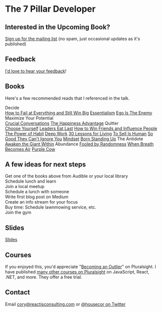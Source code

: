 # The 7 Pillar Developer

## Interested in the Upcoming Book?

[Sign up for the mailing list](https://docs.google.com/forms/d/e/1FAIpQLScq4ipx1Qgi45GIbwL02UauwxDo2rsuCnyAoXc3O8_yT8EYHA/viewform?usp=sf_link) (no spam, just occasional updates as it's published)

## Feedback

[I'd love to hear your feedback](https://docs.google.com/forms/d/e/1FAIpQLScq4ipx1Qgi45GIbwL02UauwxDo2rsuCnyAoXc3O8_yT8EYHA/viewform?usp=sf_link)!

## Books

Here's a few recommended reads that I referenced in the talk.

Decide   
[How to Fail at Everything and Still Win Big](https://www.goodreads.com/book/show/17859574-how-to-fail-at-almost-everything-and-still-win-big)
[Essentialism](https://www.goodreads.com/book/show/18077875-essentialism)
[Ego Is The Enemy](https://www.goodreads.com/book/show/27036528-ego-is-the-enemy)
Maximize Your Potential  
[Crucial Conversations](https://www.goodreads.com/book/show/15014.Crucial_Conversations)
[The Happiness Advantage](https://www.goodreads.com/book/show/9484114-the-happiness-advantage)
Quitter  
[Choose Yourself](https://www.goodreads.com/book/show/17977529-choose-yourself)
[Leaders Eat Last](https://www.goodreads.com/book/show/16144853-leaders-eat-last)
[How to Win Friends and Influence People](https://www.goodreads.com/book/show/4865.How_to_Win_Friends_and_Influence_People)
[The Power of Habit](https://www.goodreads.com/book/show/12609433-the-power-of-habit)
[Deep Work](https://www.goodreads.com/book/show/25744928-deep-work)
[30 Lessons for Living](https://www.goodreads.com/book/show/11376196-30-lessons-for-living)
[To Sell Is Human](https://www.goodreads.com/book/show/13593553-to-sell-is-human)
[So Good They Can't Ignore You](https://www.goodreads.com/book/show/13525945-so-good-they-can-t-ignore-you)
[Mindset](https://www.goodreads.com/book/show/40745.Mindset)
[Born Standing Up](https://www.goodreads.com/book/show/773858.Born_Standing_Up)
The Antidote
[Awaken the Giant Within](https://www.goodreads.com/book/show/22267078-re-awaken-the-giant-within)
Abundance
[Fooled by Randomness](https://www.goodreads.com/book/show/38315.Fooled_by_Randomness)
[When Breath Becomes Air](https://www.goodreads.com/book/show/25899336-when-breath-becomes-air)
[Purple Cow](https://www.goodreads.com/book/show/641604.Purple_Cow)

## A few ideas for next steps

Get one of the books above from Audible or your local library  
Schedule lunch and learn  
Join a local meetup  
Schedule a lunch with someone  
Write first blog post on Medium  
Create an info stream for your focus  
Buy time: Schedule lawnmowing service, etc.  
Join the gym  

## Slides

[Slides](https://www.dropbox.com/s/g9iffkcv8rkj95q/The%207%20Pillar%20Developer.pptx?dl=0)

## Courses

If you enjoyed this, you'd appreciate "[Becoming an Outlier](https://app.pluralsight.com/library/courses/career-reboot-for-developer-mind)" on Pluralsight. I have published [many other courses on Pluralsight](https://app.pluralsight.com/profile/author/cory-house) on JavaScript, React, .NET, and more. They offer a free trial.

## Contact

Email cory@reactjsconsulting.com or [@housecor on Twitter](http://twitter.com/housecor)


